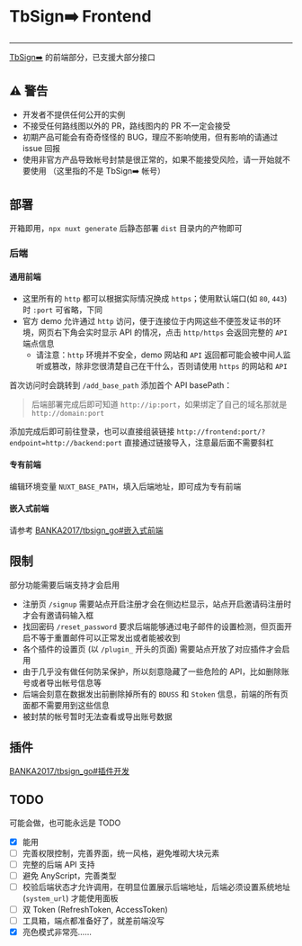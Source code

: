 # TbSign➡️ Frontend

---

[TbSign➡️](https://github.com/BANKA2017/tbsign_go) 的前端部分，已支援大部分接口

## ⚠ 警告

- 开发者不提供任何公开的实例
- 不接受任何路线图以外的 PR，路线图内的 PR 不一定会接受
- 初期产品可能会有奇奇怪怪的 BUG，理应不影响使用，但有影响的请通过 issue 回报
- 使用非官方产品导致帐号封禁是很正常的，如果不能接受风险，请一开始就不要使用 （这里指的不是 TbSign➡️ 帐号）

## 部署

开箱即用，`npx nuxt generate` 后静态部署 `dist` 目录内的产物即可

### 后端

#### 通用前端

- 这里所有的 `http` 都可以根据实际情况换成 `https`；使用默认端口(如 `80`, `443`) 时 `:port` 可省略，下同
- 官方 demo 允许通过 `http` 访问，便于连接位于内网这些不便签发证书的环境，网页右下角会实时显示 API 的情况，点击 `http/https` 会返回完整的 `API` 端点信息
  - 请注意：`http` 环境并不安全，demo 网站和 `API` 返回都可能会被中间人监听或篡改，除非您很清楚自己在干什么，否则请使用 `https` 的网站和 `API`

首次访问时会跳转到 `/add_base_path` 添加首个 API basePath：

> 后端部署完成后即可知道 `http://ip:port`，如果绑定了自己的域名那就是 `http://domain:port`

添加完成后即可前往登录，也可以直接组装链接 `http://frontend:port/?endpoint=http://backend:port` 直接通过链接导入，注意最后面不需要斜杠

#### 专有前端

编辑环境变量 `NUXT_BASE_PATH`，填入后端地址，即可成为专有前端

#### 嵌入式前端

请参考 [BANKA2017/tbsign_go#嵌入式前端](https://github.com/BANKA2017/tbsign_go?tab=readme-ov-file#%E5%B5%8C%E5%85%A5%E5%BC%8F%E5%89%8D%E7%AB%AF)

## 限制

部分功能需要后端支持才会启用

- 注册页 `/signup` 需要站点开启注册才会在侧边栏显示，站点开启邀请码注册时才会有邀请码输入框
- 找回密码 `/reset_password` 要求后端能够通过电子邮件的设置检测，但页面开启不等于重置邮件可以正常发出或者能被收到
- 各个插件的设置页 (以 `/plugin_` 开头的页面) 需要站点开放了对应插件才会启用
- 由于几乎没有做任何防呆保护，所以刻意隐藏了一些危险的 API，比如删除账号或者导出帐号信息等
- 后端会刻意在数据发出前删除掉所有的 `BDUSS` 和 `Stoken` 信息，前端的所有页面都不需要用到这些信息
- 被封禁的帐号暂时无法查看或导出账号数据

## 插件

[BANKA2017/tbsign_go#插件开发](https://github.com/BANKA2017/tbsign_go?tab=readme-ov-file#%E6%8F%92%E4%BB%B6%E5%BC%80%E5%8F%91)

## TODO

可能会做，也可能永远是 TODO

- [x] 能用
- [ ] 完善权限控制，完善界面，统一风格，避免堆砌大块元素
- [ ] 完整的后端 API 支持
- [ ] 避免 AnyScript，完善类型
- [ ] 校验后端状态才允许调用，在明显位置展示后端地址，后端必须设置系统地址 (`system_url`) 才能使用面板
- [ ] 双 Token (RefreshToken, AccessToken)
- [ ] 工具箱，端点都准备好了，就差前端没写
- [x] 亮色模式非常亮……
